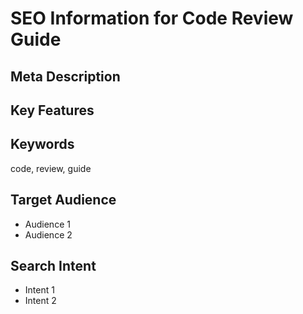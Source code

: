 # SEO Information for Code Review Guide

## Meta Description
## Key Features

## Keywords
code, review, guide

## Target Audience
- Audience 1
- Audience 2

## Search Intent
- Intent 1
- Intent 2
